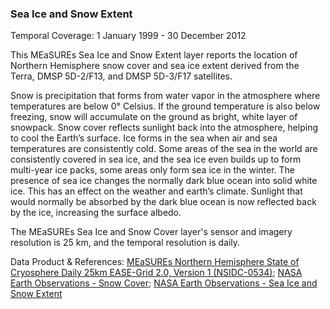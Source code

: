 ### Sea Ice and Snow Extent
Temporal Coverage: 1 January 1999 - 30 December 2012

This MEaSUREs Sea Ice and Snow Extent layer reports the location of Northern Hemisphere snow cover and sea ice extent derived from the Terra, DMSP 5D-2/F13, and DMSP 5D-3/F17 satellites.

Snow is precipitation that forms from water vapor in the atmosphere where temperatures are below 0° Celsius. If the ground temperature is also below freezing, snow will accumulate on the ground as bright, white layer of snowpack. Snow cover reflects sunlight back into the atmosphere, helping to cool the Earth’s surface. Ice forms in the sea when air and sea temperatures are consistently cold. Some areas of the sea in the world are consistently covered in sea ice, and the sea ice even builds up to form multi-year ice packs, some areas only form sea ice in the winter. The presence of sea ice changes the normally dark blue ocean into solid white ice. This has an effect on the weather and earth’s climate. Sunlight that would normally be absorbed by the dark blue ocean is now reflected back by the ice, increasing the surface albedo.

The MEaSUREs Sea Ice and Snow Cover layer's sensor and imagery resolution is 25 km, and the temporal resolution is daily.

Data Product & References: [MEaSUREs Northern Hemisphere State of Cryosphere Daily 25km EASE-Grid 2.0, Version 1 (NSIDC-0534)](http://nsidc.org/data/nsidc-0534); [NASA Earth Observations - Snow Cover](http://neo.sci.gsfc.nasa.gov/view.php?datasetId=MOD10C1_M_SNOW); [NASA Earth Observations - Sea Ice and Snow Extent](http://neo.sci.gsfc.nasa.gov/view.php?datasetId=SCSIE_W)
